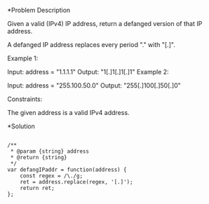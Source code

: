 *Problem Description

Given a valid (IPv4) IP address, return a defanged version of that IP address.

A defanged IP address replaces every period "." with "[.]".

 

Example 1:

Input: address = "1.1.1.1"
Output: "1[.]1[.]1[.]1"
Example 2:

Input: address = "255.100.50.0"
Output: "255[.]100[.]50[.]0"
 

Constraints:

The given address is a valid IPv4 address.

*Solution



```

/**
 * @param {string} address
 * @return {string}
 */
var defangIPaddr = function(address) {
    const regex = /\./g;
    ret = address.replace(regex, '[.]');
    return ret;
};

```
